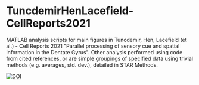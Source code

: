 # TuncdemirHenLacefield-CellReports2021

MATLAB analysis scripts for main figures in Tuncdemir, Hen, Lacefield (et al.) - Cell Reports 2021 
"Parallel processing of sensory cue and spatial information in the Dentate Gyrus". 
Other analysis performed using code from cited references, 
or are simple groupings of specified data using trivial methods (e.g. averages, std. dev.), 
detailed in STAR Methods.

<a href="https://zenodo.org/badge/latestdoi/439261125"><img src="https://zenodo.org/badge/439261125.svg" alt="DOI"></a>

